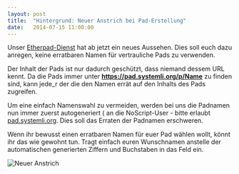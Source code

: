 ```yaml
---
layout: post
title:  "Hintergrund: Neuer Anstrich bei Pad-Erstellung"
date:   2014-07-15 11:00:00
---
```

Unser [Etherpad-Dienst](https://pad.systemli.org) hat ab jetzt ein neues Aussehen. Dies soll euch dazu anregen, keine erratbaren Namen für vertrauliche Pads zu verwenden.

Der Inhalt der Pads ist nur dadurch geschützt, dass niemand dessem URL kennt. Da die Pads immer unter **https://pad.systemli.org/p/Name** zu finden sind, kann jede_r der die den Namen errät auf den Inhalts des Pads zugreifen.

Um eine einfach Namenswahl zu vermeiden, werden bei uns die Padnamen nun immer zuerst autogeneriert ( an die NoScript-User  - bitte  erlaubt [pad.systemli.org](https://pad.systemli.org). Dies soll das Erraten der Padnamen erschweren.

Wenn ihr bewusst einen erratbaren Namen für euer Pad wählen wollt, könnt ihr das wie gewohnt tun. Tragt einfach euren Wunschnamen anstelle der automatischen generierten Ziffern und Buchstaben in das Feld ein. 

![Neuer Anstrich](/assets/img/padnames.png)

